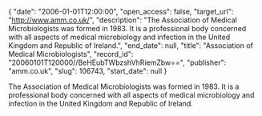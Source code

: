 {
  "date": "2006-01-01T12:00:00", 
  "open_access": false, 
  "target_url": "http://www.amm.co.uk/", 
  "description": "The Association of Medical Microbiologists was formed in 1983. It is a professional body concerned with all aspects of medical microbiology and infection in the United Kingdom and Republic of Ireland.", 
  "end_date": null, 
  "title": "Association of Medical Microbiologists", 
  "record_id": "20060101T120000//BeHEubTWbzshVhRiemZbw==", 
  "publisher": "amm.co.uk", 
  "slug": 106743, 
  "start_date": null
}

The Association of Medical Microbiologists was formed in 1983. It is a professional body concerned with all aspects of medical microbiology and infection in the United Kingdom and Republic of Ireland.